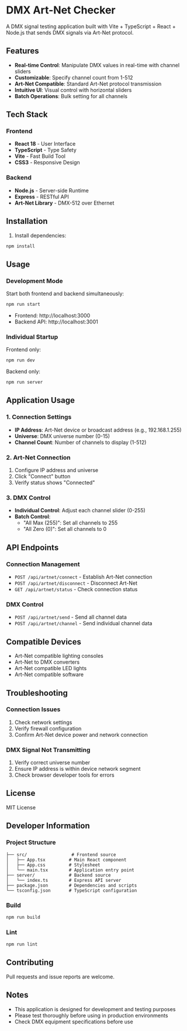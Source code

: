# DMX Art-Net Checker

A DMX signal testing application built with Vite + TypeScript + React + Node.js that sends DMX signals via Art-Net protocol.

## Features

- **Real-time Control**: Manipulate DMX values in real-time with channel sliders
- **Customizable**: Specify channel count from 1-512
- **Art-Net Compatible**: Standard Art-Net protocol transmission
- **Intuitive UI**: Visual control with horizontal sliders
- **Batch Operations**: Bulk setting for all channels

## Tech Stack

### Frontend
- **React 18** - User Interface
- **TypeScript** - Type Safety
- **Vite** - Fast Build Tool
- **CSS3** - Responsive Design

### Backend
- **Node.js** - Server-side Runtime
- **Express** - RESTful API
- **Art-Net Library** - DMX-512 over Ethernet

## Installation

1. Install dependencies:
```bash
npm install
```

## Usage

### Development Mode
Start both frontend and backend simultaneously:
```bash
npm run start
```

- Frontend: http://localhost:3000
- Backend API: http://localhost:3001

### Individual Startup
Frontend only:
```bash
npm run dev
```

Backend only:
```bash
npm run server
```

## Application Usage

### 1. Connection Settings
- **IP Address**: Art-Net device or broadcast address (e.g., 192.168.1.255)
- **Universe**: DMX universe number (0-15)
- **Channel Count**: Number of channels to display (1-512)

### 2. Art-Net Connection
1. Configure IP address and universe
2. Click "Connect" button
3. Verify status shows "Connected"

### 3. DMX Control
- **Individual Control**: Adjust each channel slider (0-255)
- **Batch Control**: 
  - "All Max (255)": Set all channels to 255
  - "All Zero (0)": Set all channels to 0

## API Endpoints

### Connection Management
- `POST /api/artnet/connect` - Establish Art-Net connection
- `POST /api/artnet/disconnect` - Disconnect Art-Net
- `GET /api/artnet/status` - Check connection status

### DMX Control
- `POST /api/artnet/send` - Send all channel data
- `POST /api/artnet/channel` - Send individual channel data

## Compatible Devices

- Art-Net compatible lighting consoles
- Art-Net to DMX converters
- Art-Net compatible LED lights
- Art-Net compatible software

## Troubleshooting

### Connection Issues
1. Check network settings
2. Verify firewall configuration
3. Confirm Art-Net device power and network connection

### DMX Signal Not Transmitting
1. Verify correct universe number
2. Ensure IP address is within device network segment
3. Check browser developer tools for errors

## License

MIT License

## Developer Information

### Project Structure
```
├── src/                 # Frontend source
│   ├── App.tsx         # Main React component
│   ├── App.css         # Stylesheet
│   └── main.tsx        # Application entry point
├── server/             # Backend source
│   └── index.ts        # Express API server
├── package.json        # Dependencies and scripts
└── tsconfig.json       # TypeScript configuration
```

### Build
```bash
npm run build
```

### Lint
```bash
npm run lint
```

## Contributing

Pull requests and issue reports are welcome.

## Notes

- This application is designed for development and testing purposes
- Please test thoroughly before using in production environments
- Check DMX equipment specifications before use
